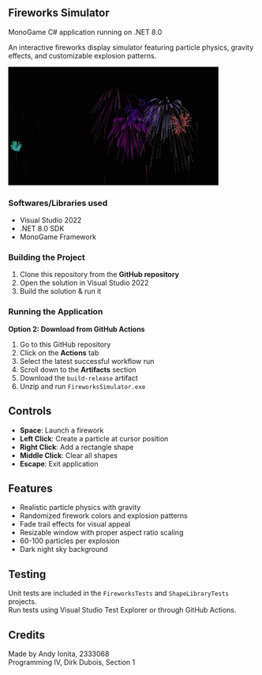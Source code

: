 ## Fireworks Simulator

MonoGame C# application running on .NET 8.0

An interactive fireworks display simulator featuring particle physics, gravity effects, and customizable explosion patterns.

![Fireworks Simulation Demo](Demonstration/FireworksSimulation.gif)


### Softwares/Libraries used

- Visual Studio 2022
- .NET 8.0 SDK
- MonoGame Framework

### Building the Project
1. Clone this repository from the **GitHub repository**
2. Open the solution in Visual Studio 2022
3. Build the solution & run it

### Running the Application

**Option 2: Download from GitHub Actions**
1. Go to this GitHub repository
2. Click on the **Actions** tab
3. Select the latest successful workflow run
4. Scroll down to the **Artifacts** section
5. Download the `build-release` artifact
6. Unzip and run `FireworksSimulator.exe`

## Controls

- **Space**: Launch a firework
- **Left Click**: Create a particle at cursor position
- **Right Click**: Add a rectangle shape
- **Middle Click**: Clear all shapes
- **Escape**: Exit application

## Features

- Realistic particle physics with gravity
- Randomized firework colors and explosion patterns
- Fade trail effects for visual appeal
- Resizable window with proper aspect ratio scaling
- 60-100 particles per explosion
- Dark night sky background

## Testing

Unit tests are included in the `FireworksTests` and `ShapeLibraryTests` projects.  
Run tests using Visual Studio Test Explorer or through GitHub Actions.

## Credits

Made by Andy Ionita, 2333068  
Programming IV, Dirk Dubois, Section 1
